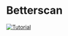 # Betterscan
[![Tutorial](https://img.youtube.com/vi/CdwGWaHtook/maxresdefault.jpg)](https://youtu.be/CdwGWaHtook)